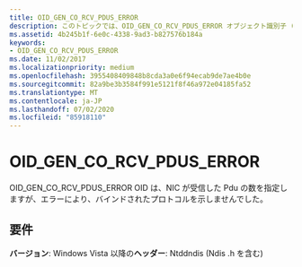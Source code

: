 ```yaml
---
title: OID_GEN_CO_RCV_PDUS_ERROR
description: このトピックでは、OID_GEN_CO_RCV_PDUS_ERROR オブジェクト識別子 (OID) について説明します。
ms.assetid: 4b245b1f-6e0c-4338-9ad3-b827576b184a
keywords:
- OID_GEN_CO_RCV_PDUS_ERROR
ms.date: 11/02/2017
ms.localizationpriority: medium
ms.openlocfilehash: 3955408409848b8cda3a0e6f94ecab9de7ae4b0e
ms.sourcegitcommit: 82a9be3b3584f991e5121f8f46a972e04185fa52
ms.translationtype: MT
ms.contentlocale: ja-JP
ms.lasthandoff: 07/02/2020
ms.locfileid: "85918110"
---
```

# <a name="oid_gen_co_rcv_pdus_error"></a>OID_GEN_CO_RCV_PDUS_ERROR

OID_GEN_CO_RCV_PDUS_ERROR OID は、NIC が受信した Pdu の数を指定しますが、エラーにより、バインドされたプロトコルを示しませんでした。

## <a name="requirements"></a>要件

**バージョン**: Windows Vista 以降の**ヘッダー**: Ntddndis (Ndis .h を含む)


